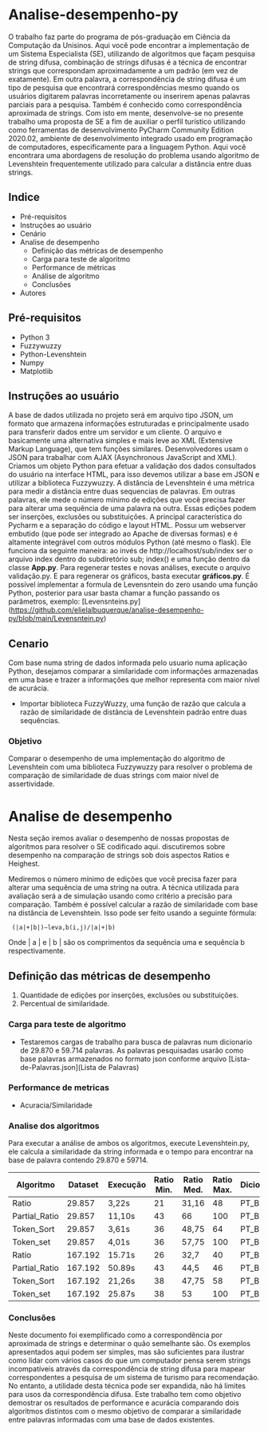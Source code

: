 # Analise-desempenho-py
O trabalho faz parte do programa de pós-graduação em Ciência da Computação da Unisinos. Aqui você pode encontrar a implementação de um Sistema Especialista (SE), utilizando de algoritmos que façam pesquisa de string difusa, combinação de strings difusas é a técnica de encontrar strings que correspondam aproximadamente a um padrão (em vez de exatamente). Em outra palavra, a correspondência de string difusa é um tipo de pesquisa que encontrará correspondências mesmo quando os usuários digitarem palavras incorretamente ou inserirem apenas palavras parciais para a pesquisa. Também é conhecido como correspondência aproximada de strings. Com isto em mente, desenvolve-se no presente trabalho uma proposta de SE a fim de auxiliar o perfil turístico utilizando como ferramentas de desenvolvimento PyCharm Community Edition 2020.02, ambiente de desenvolvimento integrado usado em programação de computadores, especificamente para a linguagem Python. Aqui você encontrara uma abordagens de resolução do problema usando algoritmo de Levenshtein frequentemente utilizado para calcular a distância entre duas strings.

## Indice
- Pré-requisitos
- Instruções ao usuário
- Cenário
- Analise de desempenho
  - Definição das métricas de desempenho
  - Carga para teste de algoritmo 
  - Performance de métricas
  - Análise de algoritmo
  - Conclusões
- Autores

## Pré-requisitos
   - Python 3
   - Fuzzywuzzy
   - Python-Levenshtein
   - Numpy
   - Matplotlib

## Instruções ao usuário
A base de dados utilizada no projeto será em arquivo tipo JSON, um formato que armazena informações estruturadas e principalmente usado para transferir dados entre um servidor e um cliente. O arquivo e basicamente uma alternativa simples e mais leve ao XML (Extensive Markup Language), que tem funções similares. Desenvolvedores usam o JSON para trabalhar com AJAX (Asynchronous JavaScript and XML). Criamos um objeto Python para efetuar a validação dos dados consultados do usuário na interface HTML, para isso devemos utilizar a base em JSON e utilizar a biblioteca Fuzzywuzzy. A distância de Levenshtein é uma métrica para medir a distância entre duas sequencias de palavras. Em outras palavras, ele mede o número mínimo de edições que você precisa fazer para alterar uma sequência de uma palavra na outra. Essas edições podem ser inserções, exclusões ou substituições.  A principal característica do Pycharm e a separação do código e layout HTML. Possuı um webserver embutido (que pode ser integrado ao Apache de diversas formas) e é altamente integrável com outros módulos Python (até mesmo o flask). Ele funciona da seguinte maneira: ao invés de http://localhost/sub/index ser o arquivo index dentro do subdiretório sub; index() e uma função dentro da classe **App.py**. Para regenerar testes e novas análises, execute o arquivo validação.py. E para regenerar os gráficos, basta executar **gráficos.py**. É possível implementar a formula de Levensntein do zero usando uma função Python, posterior para usar basta chamar a função passando os parâmetros, exemplo: [Levensnteins.py] (https://github.com/elielalbuquerque/analise-desempenho-py/blob/main/Levensntein.py)

## Cenario
Com base numa string de dados informada pelo usuario numa aplicação Python, desejamos comparar a similaridade com informações armazenadas em uma base e trazer a informações que melhor representa com maior nível de acurácia.
  - Importar biblioteca FuzzyWuzzy, uma função de razão que calcula a razão de similaridade de distância de Levenshtein padrão entre duas sequências.

### Objetivo
Comparar o desempenho de uma implementação do algoritmo de Levenshtein com uma biblioteca Fuzzywuzzy para resolver o problema de comparação de similaridade de duas strings com maior nível de assertividade.
  
# Analise de desempenho
Nesta seção iremos avaliar o desempenho de nossas propostas de algoritmos para resolver o SE codificado aqui. 
discutiremos sobre desempenho na comparação de strings sob dois aspectos Ratios e Heighest.

Mediremos o número mínimo de edições que você precisa fazer para alterar uma sequência de uma string na outra. A técnica utilizada para avaliação será a de simulação usando como critério a precisão para comparação.
Também é possível calcular a razão de similaridade com base na distância de Levenshtein. Isso pode ser feito usando a seguinte fórmula:
     
     (|a|+|b|)−leva,b(i,j)/|a|+|b)
     
Onde | a | e | b | são os comprimentos da sequência uma e sequência b respectivamente.

## Definição das métricas de desempenho
1. Quantidade de edições por inserções, exclusões ou substituições.
2. Percentual de similaridade.

### Carga para teste de algoritmo
- Testaremos cargas de trabalho para busca de palavras num dicionario de 29.870 e 59.714 palavras. 
As palavras pesquisadas usarão como base palavras armazenados no formato json conforme arquivo [Lista-de-Palavras.json](Lista de Palavras)

### Performance de metricas
- Acuracia/Similaridade

### Analise dos algoritmos
Para executar a análise de ambos os algoritmos, execute Levenshtein.py, ele calcula a similaridade da string informada e o tempo para encontrar na base de palavra contendo 29.870 e 59714.

| Algoritmo     | Dataset |Execução | Ratio Min.| Ratio Med. | Ratio Max. |  Dicionario |
| --            | --      | --      | --        | --         | --         | --          |
| Ratio         | 29.857  | 3,22s   | 21        | 31,16      | 48         | PT_BR       |
| Partial_Ratio | 29.857  | 11,10s  | 43        | 66         | 100        | PT_BR       | 
| Token_Sort    | 29.857  | 3,61s   | 36        | 48,75      | 64         | PT_BR       |
| Token_set     | 29.857  | 4,01s   | 36        | 57,75      | 100        | PT_BR       |
| Ratio         | 167.192 | 15.71s  | 26        | 32,7       | 40         | PT_BR       |
| Partial_Ratio | 167.192 | 50.89s  | 43        | 44,5       | 46         | PT_BR       | 
| Token_Sort    | 167.192 | 21,26s  | 38        | 47,75      | 58         | PT_BR       |
| Token_set     | 167.192 | 25.87s  | 38        | 53         | 100        | PT_BR       |


### Conclusões
Neste documento foi exemplificado como a correspondência por aproximada de strings e determinar o quão semelhante são. Os exemplos apresentados aqui podem ser simples, mas são suficientes para ilustrar como lidar com vários casos do que um computador pensa serem strings incompatíveis através da correspondência de string difusa para mapear correspondentes a pesquisa de um sistema de turismo para recomendação. No entanto, a utilidade desta técnica pode ser expandida, não há limites para usos da correspondência difusa. Este trabalho tem como objetivo demostrar os resultados de performance e acurácia comparando dois algoritmos distintos com o mesmo objetivo de comparar a similaridade entre palavras informadas com uma base de dados existentes.
